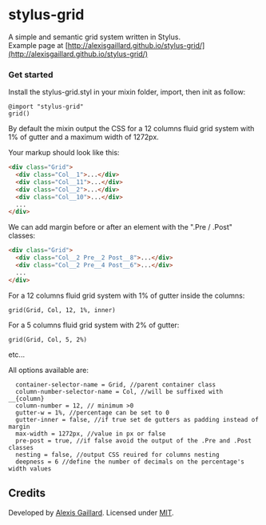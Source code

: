# stylus-grid
A simple and semantic grid system written in Stylus.<br/>
Example page at [http://alexisgaillard.github.io/stylus-grid/](http://alexisgaillard.github.io/stylus-grid/)

### Get started
Install the stylus-grid.styl in your mixin folder, import, then init as follow:
```stylus
@import "stylus-grid"
grid()
```
By default the mixin output the CSS for a 12 columns fluid grid system with 1% of gutter and a maximum width of 1272px.


Your markup should look like this:
```html
<div class="Grid">
  <div class="Col__1">...</div>
  <div class="Col__11">...</div>
  <div class="Col__2">...</div>
  <div class="Col__10">...</div>
  ...
</div>
```

We can add margin before or after an element with the ".Pre / .Post" classes:
```html
<div class="Grid">
  <div class="Col__2 Pre__2 Post__8">...</div>
  <div class="Col__2 Pre__4 Post__6">...</div>
  ...
</div>
```

For a 12 columns fluid grid system with 1% of gutter inside the columns:
```stylus
grid(Grid, Col, 12, 1%, inner)
```

For a 5 columns fluid grid system with 2% of gutter:
```stylus
grid(Grid, Col, 5, 2%)
```
etc...

All options available are:
```stylus
  container-selector-name = Grid, //parent container class
  column-number-selector-name = Col, //will be suffixed with __{column}
  column-number = 12, // minimum >0
  gutter-w = 1%, //percentage can be set to 0
  gutter-inner = false, //if true set de gutters as padding instead of margin
  max-width = 1272px, //value in px or false
  pre-post = true, //if false avoid the output of the .Pre and .Post classes
  nesting = false, //output CSS reuired for columns nesting
  deepness = 6 //define the number of decimals on the percentage's width values
```
## Credits

Developed by [Alexis Gaillard](https://alexisgaillard.com/). Licensed under [MIT](http://opensource.org/licenses/mit-license.php).
